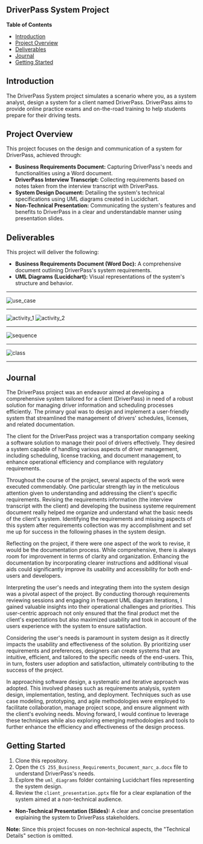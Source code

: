 ## DriverPass System Project

**Table of Contents**

* [Introduction](#introduction)
* [Project Overview](#project-overview)
* [Deliverables](#deliverables)
* [Journal](#jounral)
* [Getting Started](#getting-started)

## Introduction

The DriverPass System project simulates a scenario where you, as a system analyst, design a system for a client named DriverPass. DriverPass aims to provide online practice exams and on-the-road training to help students prepare for their driving tests.

## Project Overview

This project focuses on the design and communication of a system for DriverPass, achieved through:

* **Business Requirements Document:** Capturing DriverPass's needs and functionalities using a Word document.
* **DriverPass Interview Transcript:** Collecting requirements based on notes taken from the interview transcript with DriverPass.
* **System Design Document:** Detailing the system's technical specifications using UML diagrams created in Lucidchart.
* **Non-Technical Presentation:** Communicating the system's features and benefits to DriverPass in a clear and understandable manner using presentation slides.

## Deliverables

This project will deliver the following:

* **Business Requirements Document (Word Doc):** A comprehensive document outlining DriverPass's system requirements.
* **UML Diagrams (Lucidchart):** Visual representations of the system's structure and behavior.
---------------------------------------------------------------------------------------------------------------------------------------------------------------------------

![use_case](https://github.com/Marc-Aradillas/System-Analysis-and-Design/assets/106922826/e2a695e7-73b5-4c5c-94aa-94e2d7201e47)

---------------------------------------------------------------------------------------------------------------------------------------------------------------------------

![activity_1](https://github.com/Marc-Aradillas/System-Analysis-and-Design/assets/106922826/790511a5-20b5-467c-9841-25073dd411f4)   ![activity_2](https://github.com/Marc-Aradillas/System-Analysis-and-Design/assets/106922826/beded4ae-5b5a-4d43-b534-2e1a6974c492)

---------------------------------------------------------------------------------------------------------------------------------------------------------------------------

![sequence](https://github.com/Marc-Aradillas/System-Analysis-and-Design/assets/106922826/49434f0c-9f81-40f4-a130-e3b16c61eac4)

---------------------------------------------------------------------------------------------------------------------------------------------------------------------------

![class](https://github.com/Marc-Aradillas/System-Analysis-and-Design/assets/106922826/47a66385-2e1d-4011-a417-0d40b5c34d80)

---------------------------------------------------------------------------------------------------------------------------------------------------------------------------

## Journal

The DriverPass project was an endeavor aimed at developing a comprehensive system tailored for a client (DriverPass) in need of a robust solution for managing driver information and scheduling processes efficiently. The primary goal was to design and implement a user-friendly system that streamlined the management of drivers' schedules, licenses, and related documentation.

The client for the DriverPass project was a transportation company seeking a software solution to manage their pool of drivers effectively. They desired a system capable of handling various aspects of driver management, including scheduling, license tracking, and document management, to enhance operational efficiency and compliance with regulatory requirements.

Throughout the course of the project, several aspects of the work were executed commendably. One particular strength lay in the meticulous attention given to understanding and addressing the client's specific requirements. Revising the requirements information (the interview transcript with the client) and developing the business systeme requirement document really helped me organize and understand what the basic needs of the client's system. Identifying the requirements and missing aspects of this system after requirements collection was my accomplishment and set me up for success in the following phases in the system design.

Reflecting on the project, if there were one aspect of the work to revise, it would be the documentation process. While comprehensive, there is always room for improvement in terms of clarity and organization. Enhancing the documentation by incorporating clearer instructions and additional visual aids could significantly improve its usability and accessibility for both end-users and developers.

Interpreting the user's needs and integrating them into the system design was a pivotal aspect of the project. By conducting thorough requirements reviewing sessions and engaging in frequent UML diagram iterations, I gained valuable insights into their operational challenges and priorities. This user-centric approach not only ensured that the final product met the client's expectations but also maximized usability and took in account of the users experience with the system to ensure satisfaction.

Considering the user's needs is paramount in system design as it directly impacts the usability and effectiveness of the solution. By prioritizing user requirements and preferences, designers can create systems that are intuitive, efficient, and tailored to the specific needs of the end-users. This, in turn, fosters user adoption and satisfaction, ultimately contributing to the success of the project.

In approaching software design, a systematic and iterative approach was adopted. This involved phases such as requirements analysis, system design, implementation, testing, and deployment. Techniques such as use case modeling, prototyping, and agile methodologies were employed to facilitate collaboration, manage project scope, and ensure alignment with the client's evolving needs. Moving forward, I would continue to leverage these techniques while also exploring emerging methodologies and tools to further enhance the efficiency and effectiveness of the design process.


## Getting Started

1. Clone this repository.
2. Open the `CS 255_Business_Requirements_Document_marc_a.docx` file to understand DriverPass's needs.
3. Explore the `uml_diagrams` folder containing Lucidchart files representing the system design.
4. Review the `client_presentation.pptx` file for a clear explanation of the system aimed at a non-technical audience.

* **Non-Technical Presentation (Slides):** A clear and concise presentation explaining the system to DriverPass stakeholders.

**Note:** Since this project focuses on non-technical aspects, the "Technical Details" section is omitted.
